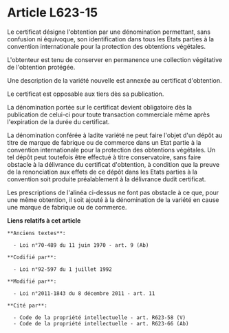 # Article L623-15

Le certificat désigne l'obtention par une dénomination permettant, sans confusion ni équivoque, son identification dans tous
les Etats parties à la convention internationale pour la protection des obtentions végétales.

L'obtenteur est tenu de conserver en permanence une collection végétative de l'obtention protégée.

Une description de la variété nouvelle est annexée au certificat d'obtention.

Le certificat est opposable aux tiers dès sa publication.

La dénomination portée sur le certificat devient obligatoire dès la publication de celui-ci pour toute transaction
commerciale même après l'expiration de la durée du certificat.

La dénomination conférée à ladite variété ne peut faire l'objet d'un dépôt au titre de marque de fabrique ou de commerce dans
un Etat partie à la convention internationale pour la protection des obtentions végétales. Un tel dépôt peut toutefois être
effectué à titre conservatoire, sans faire obstacle à la délivrance du certificat d'obtention, à condition que la preuve de
la renonciation aux effets de ce dépôt dans les Etats parties à la convention soit produite préalablement à la délivrance
dudit certificat.

Les prescriptions de l'alinéa ci-dessus ne font pas obstacle à ce que, pour une même obtention, il soit ajouté à la
dénomination de la variété en cause une marque de fabrique ou de commerce.

**Liens relatifs à cet article**

	**Anciens textes**:

	  - Loi n°70-489 du 11 juin 1970 - art. 9 (Ab)

	**Codifié par**:

	  - Loi n°92-597 du 1 juillet 1992

	**Modifié par**:

	  - Loi n°2011-1843 du 8 décembre 2011 - art. 11

	**Cité par**:

	  - Code de la propriété intellectuelle - art. R623-58 (V)
	  - Code de la propriété intellectuelle - art. R623-66 (Ab)
